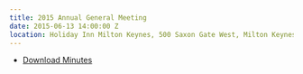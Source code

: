 ```yaml
---
title: 2015 Annual General Meeting
date: 2015-06-13 14:00:00 Z
location: Holiday Inn Milton Keynes, 500 Saxon Gate West, Milton Keynes, MK9 2HQ
---
```


* [Download Minutes](/downloads/meetings/2015-06-13.pdf)
